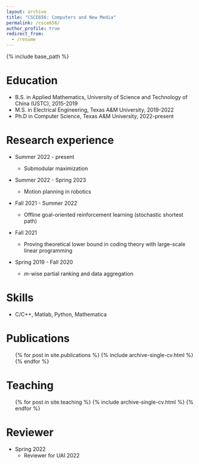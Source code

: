 ```yaml
---
layout: archive
title: "CSCE656: Computers and New Media"
permalink: /csce656/
author_profile: true
redirect_from:
  - /resume
---
```


{% include base_path %}

Education
======
* B.S. in Applied Mathematics, University of Science and Technology of China (USTC), 2015-2019
* M.S. in Electrical Engineering, Texas A&M University, 2019-2022
* Ph.D in Computer Science, Texas A&M University, 2022-present 

Research experience
======
* Summer 2022 - present
  * Submodular maximization

* Summer 2022 - Spring 2023
  * Motion planning in robotics

* Fall 2021 - Summer 2022
  * Offline goal-oriented reinforcement learning (stochastic shortest path)

* Fall 2021
  * Proving theoretical lower bound in coding theory with large-scale linear programming

* Spring 2019 - Fall 2020
  * $m$-wise partial ranking and data aggregation
   
Skills
======
* C/C++, Matlab, Python, Mathematica


Publications
======
  <ul>{% for post in site.publications %}
    {% include archive-single-cv.html %}
  {% endfor %}</ul>
  

Teaching
======
  <ul>{% for post in site.teaching %}
    {% include archive-single-cv.html %}
  {% endfor %}</ul>
  
Reviewer 
======  
* Spring 2022 
  * Reviewer for UAI 2022
